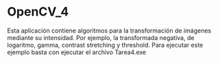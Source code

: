 # OpenCV_4
Esta aplicación contiene algoritmos para la transformación de imágenes mediante su intensidad.
Por ejemplo, la transformada negativa, de logaritmo, gamma, contrast stretching y threshold.
Para ejecutar este ejemplo basta con ejecutar el archivo Tarea4.exe
